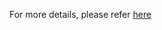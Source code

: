 For more details, please refer [here](https://docs.google.com/document/d/18cgrEnyHPLWzyyXzIpj18OyuW7c_fwpu36Bly1_JIGY/)

